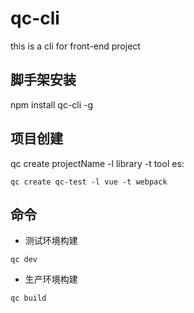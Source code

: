 # qc-cli
this is a cli for front-end project
## 脚手架安装
npm install qc-cli -g
## 项目创建
qc create projectName -l library -t tool
es:
```
qc create qc-test -l vue -t webpack
```
## 命令
* 测试环境构建
```
qc dev
```
* 生产环境构建
```
qc build
```